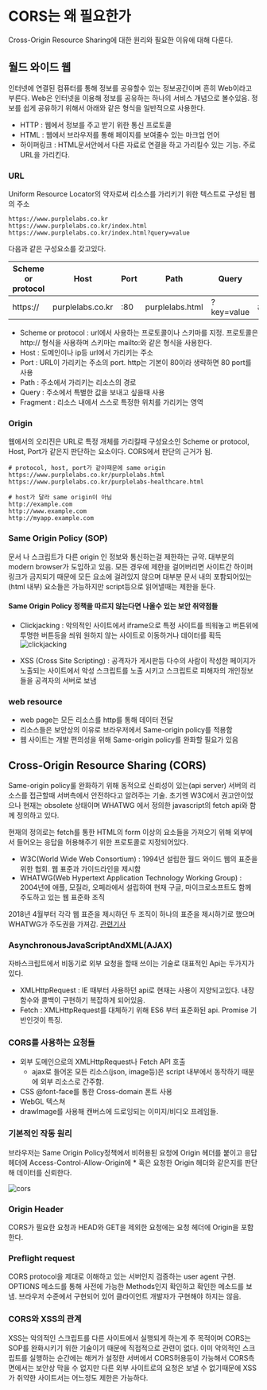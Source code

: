 # CORS는 왜 필요한가

Cross-Origin Resource Sharing에 대한 원리와 필요한 이유에 대해 다룬다.

## 월드 와이드 웹

인터넷에 연결된 컴퓨터를 통해 정보를 공유할수 있는 정보공간이며 흔히 Web이라고 부른다. Web은 인터넷을 이용해 정보를 공유하는 하나의 서비스 개념으로 볼수있음. 정보를 쉽게 공유하기 위해서 아래와 같은 형식을 일반적으로 사용한다.

- HTTP : 웹에서 정보를 주고 받기 위한 통신 프로토콜
- HTML : 웹에서 브라우저를 통해 페이지를 보여줄수 있는 마크업 언어
- 하이퍼링크 : HTML문서안에서 다른 자료로 연결을 하고 가리킬수 있는 기능. 주로 URL을 가리킨다.

### URL

Uniform Resource Locator의 약자로써 리소스를 가리키기 위한 텍스트로 구성된 웹의 주소

``` link
https://www.purplelabs.co.kr
https://www.purplelabs.co.kr/index.html
https://www.purplelabs.co.kr/index.html?query=value
```

다음과 같은 구성요소를 갖고있다.

| Scheme or protocol | Host | Port | Path | Query | Fragment |
| ------------------ | ---- | ---- | ---- | ----- | -------- |
| https://|purplelabs.co.kr | :80 | purplelabs.html | ?key=value | #SomewhereInTheDocument |

- Scheme or protocol : url에서 사용하는 프로토콜이나 스키마를 지정. 프로토콜은 http:// 형식을 사용하며 스키마는 mailto:와 같은 형식을 사용한다.
- Host : 도메인이나 ip등 url에서 가리키는 주소
- Port : URL이 가리키는 주소의 port. http는 기본이 80이라 생략하면 80 port를 사용
- Path : 주소에서 가리키는 리소스의 경로
- Query : 주소에서 특별한 값을 보내고 싶을때 사용
- Fragment : 리소스 내에서 스스로 특정한 위치를 가리키는 영역

### Origin

웹에서의 오리진은 URL로 특정 개체를 가리킬때 구성요소인 Scheme or protocol, Host, Port가 같은지 판단하는 요소이다. CORS에서 판단의 근거가 됨.
``` link
# protocol, host, port가 같이때문에 same origin
https://www.purplelabs.co.kr/purplelabs.html
https://www.purplelabs.co.kr/purplelabs-healthcare.html

# host가 달라 same origin이 아님
http://example.com
http://www.example.com
http://myapp.example.com
```

### Same Origin Policy (SOP)

문서 나 스크립트가 다른 origin 인 정보와 통신하는걸 제한하는 규약. 대부분의 modern browser가 도입하고 있음. 모든 경우에 제한을 걸어버리면 사이트간 하이퍼링크가 금지되기 때문에 모든 요소에 걸려있지 않으며 대부분 문서 내의 포함되어있는(html 내부) 요소들은 가능하지만 script등으로 읽어낼때는 제한을 둔다.

#### Same Origin Policy 정책을 따르지 않는다면 나올수 있는 보안 취약점들

- Clickjacking : 악의적인 사이트에서 iframe으로 특정 사이트를 띄워놓고 버튼위에 투명한 버튼등을 씌워 원하지 않는 사이트로 이동하거나 데이터를 획득
![clickjacking](https://web.dev/same-origin-policy/clickjacking.png)

- XSS (Cross Site Scripting) : 공격자가 게시판등 다수의 사람이 작성한 페이지가 노출되는 사이트에서 악성 스크립트를 노출 시키고 스크립트로 피해자의 개인정보들을 공격자의 서버로 보냄

### web resource

- web page는 모든 리소스를 http를 통해 데이터 전달
- 리소스들은 보안상의 이유로 브라우저에서 Same-origin policy를 적용함
- 웹 사이트는 개발 편의성을 위해 Same-origin policy를 완화할 필요가 있음

## Cross-Origin Resource Sharing (CORS)

Same-origin policy룰 완화하기 위해 동적으로 신뢰성이 있는(api server) 서버의 리소스를 접근할때 서버측에서 안전하다고 알려주는 기술. 초기엔 W3C에서 권고안이었으나 현재는 obsolete 상태이며 WHATWG 에서 정의한 javascript의 fetch api와 함께 정의하고 있다.

현재의 정의로는 fetch를 통한 HTML의 form 이상의 요소들을 가져오기 위해 외부에서 들어오는 응답을 허용해주기 위한 프로토콜로 지정되어있다.

- W3C(World Wide Web Consortium) : 1994년 설립한 월드 와이드 웹의 표준을 위한 협회. 웹 표준과 가이드라인을 제시함
- WHATWG(Web Hypertext Application Technology Working Group) : 2004년에 애플, 모질라, 오페라에서 설립하여 현재 구글, 마이크로소프트도 함께 주도하고 있는 웹 표준화 조직

2018년 4월부터 각각 웹 표준을 제시하던 두 조직이 하나의 표준을 제시하기로 했으며 WHATWG가 주도권을 가져감. [관련기사](https://www.zdnet.co.kr/view/?no=20190531184644)

### AsynchronousJavaScriptAndXML(AJAX)

자바스크립트에서 비동기로 외부 요청을 할때 쓰이는 기술로 대표적인 Api는 두가지가 있다.

- XMLHttpRequest : IE 때부터 사용하던 api로 현재는 사용이 지양되고있다. 내장함수와 콜백이 구현하기 복잡하게 되어있음.
- Fetch : XMLHttpRequest를 대체하기 위해 ES6 부터 표준화된 api. Promise 기반인것이 특징.

### CORS를 사용하는 요청들

- 외부 도메인으로의 XMLHttpRequest나 Fetch API 호출
  - ajax로 들어온 모든 리소스(json, image등)은 script 내부에서 동작하기 때문에 외부 리소스로 간주함.
- CSS @font-face를 통한 Cross-domain 폰트 사용
- WebGL 텍스쳐
- drawImage를 사용해 캔버스에 드로잉되는 이미지/비디오 프레임들.

### 기본적인 작동 원리

브라우저는 Same Origin Policy정책에서 비허용된 요청에 Origin 헤더를 붙이고 응답 헤더에 Access-Control-Allow-Origin에 * 혹은 요청한 Origin 헤더와 같은지를 판단해 데이터를 신뢰한다.

![cors](https://cloud.ibm.com/docs-content/v1/content/e7fa28afca5ed5853f22f939e8c1142fe9af4814/nl/ko/infrastructure/CDN//images/cors-simple.png)

### Origin Header

CORS가 필요한 요청과 HEAD와 GET을 제외한 요청에는 요청 헤더에 Origin을 포함한다.

### Preflight request

CORS protocol을 제대로 이해하고 있는 서버인지 검증하는 user agent 구현. OPTIONS 메소드를 통해 사전에 가능한 Methods인지 확인하고 확인한 메소드를 보냄. 브라우저 수준에서 구현되어 있어 클라이언트 개발자가 구현해야 하지는 않음.

### CORS와 XSS의 관계

XSS는 악의적인 스크립트를 다른 사이트에서 실행되게 하는게 주 목적이며 CORS는 SOP를 완화시키기 위한 기술이기 때문에 직접적으로 관련이 없다. 이미 악의적인 스크립트를 실행하는 순간에는 해커가 설정한 서버에서 CORS허용등이 가능해서 CORS측면에서는 보안상 막을 수 없지만 다른 외부 사이트로의 요청은 보낼 수 없기때문에 XSS가 취약한 사이트서는 어느정도 제한은 가능하다.
